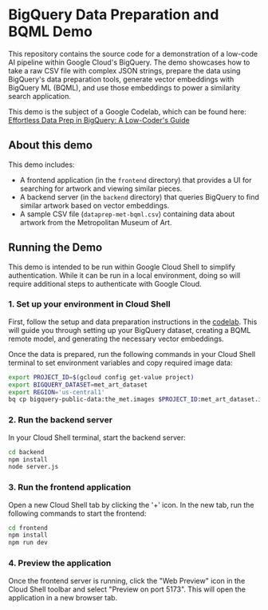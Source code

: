 # BigQuery Data Preparation and BQML Demo

This repository contains the source code for a demonstration of a low-code AI pipeline within Google Cloud's BigQuery. The demo showcases how to take a raw CSV file with complex JSON strings, prepare the data using BigQuery's data preparation tools, generate vector embeddings with BigQuery ML (BQML), and use those embeddings to power a similarity search application.

This demo is the subject of a Google Codelab, which can be found here: [Effortless Data Prep in BigQuery: A Low-Coder's Guide](https://codelabs.developers.google.com/bq-dataprep)

## About this demo

This demo includes:

*   A frontend application (in the `frontend` directory) that provides a UI for searching for artwork and viewing similar pieces.
*   A backend server (in the `backend` directory) that queries BigQuery to find similar artwork based on vector embeddings.
*   A sample CSV file (`dataprep-met-bqml.csv`) containing data about artwork from the Metropolitan Museum of Art.

## Running the Demo

This demo is intended to be run within Google Cloud Shell to simplify authentication. While it can be run in a local environment, doing so will require additional steps to authenticate with Google Cloud.

### 1. Set up your environment in Cloud Shell

First, follow the setup and data preparation instructions in the [codelab](https://codelabs.developers.google.com/bq-dataprep). This will guide you through setting up your BigQuery dataset, creating a BQML remote model, and generating the necessary vector embeddings.

Once the data is prepared, run the following commands in your Cloud Shell terminal to set environment variables and copy required image data:

```bash
export PROJECT_ID=$(gcloud config get-value project)
export BIGQUERY_DATASET=met_art_dataset
export REGION='us-central1'
bq cp bigquery-public-data:the_met.images $PROJECT_ID:met_art_dataset.images
```

### 2. Run the backend server

In your Cloud Shell terminal, start the backend server:

```bash
cd backend
npm install
node server.js
```

### 3. Run the frontend application

Open a new Cloud Shell tab by clicking the '+' icon. In the new tab, run the following commands to start the frontend:

```bash
cd frontend
npm install
npm run dev
```

### 4. Preview the application

Once the frontend server is running, click the "Web Preview" icon in the Cloud Shell toolbar and select "Preview on port 5173". This will open the application in a new browser tab.
